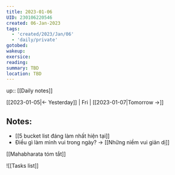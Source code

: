 ```yaml
---
title: 2023-01-06
UID: 230106220546
created: 06-Jan-2023
tags:
  - 'created/2023/Jan/06'
  - 'daily/private'
gotobed:
wakeup:
exersice:
reading:
summary: TBD
location: TBD
---
```

up:: [[Daily notes]]

[[2023-01-05|<- Yesterday]] | Fri | [[2023-01-07|Tomorrow ->]]

## Notes:
- [[5 bucket list đáng làm nhất hiện tại]]
- Điều gì làm mình vui trong ngày? -> [[Những niềm vui giản dị]]

[[Mahabharata tóm tắt]]

![[Tasks list]]

